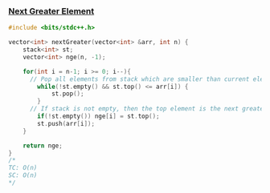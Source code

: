 ### [Next Greater Element](https://www.codingninjas.com/studio/problems/next-greater-element_8230718?challengeSlug=striver-sde-challenge&leftPanelTab=0)

```cpp
#include <bits/stdc++.h> 

vector<int> nextGreater(vector<int> &arr, int n) {
    stack<int> st;
    vector<int> nge(n, -1);

    for(int i = n-1; i >= 0; i--){
      // Pop all elements from stack which are smaller than current element
        while(!st.empty() && st.top() <= arr[i]) {
            st.pop();
        }
      // If stack is not empty, then the top element is the next greater element
        if(!st.empty()) nge[i] = st.top();
        st.push(arr[i]);
    }

    return nge;
}
/*
TC: O(n)
SC: O(n)
*/
```